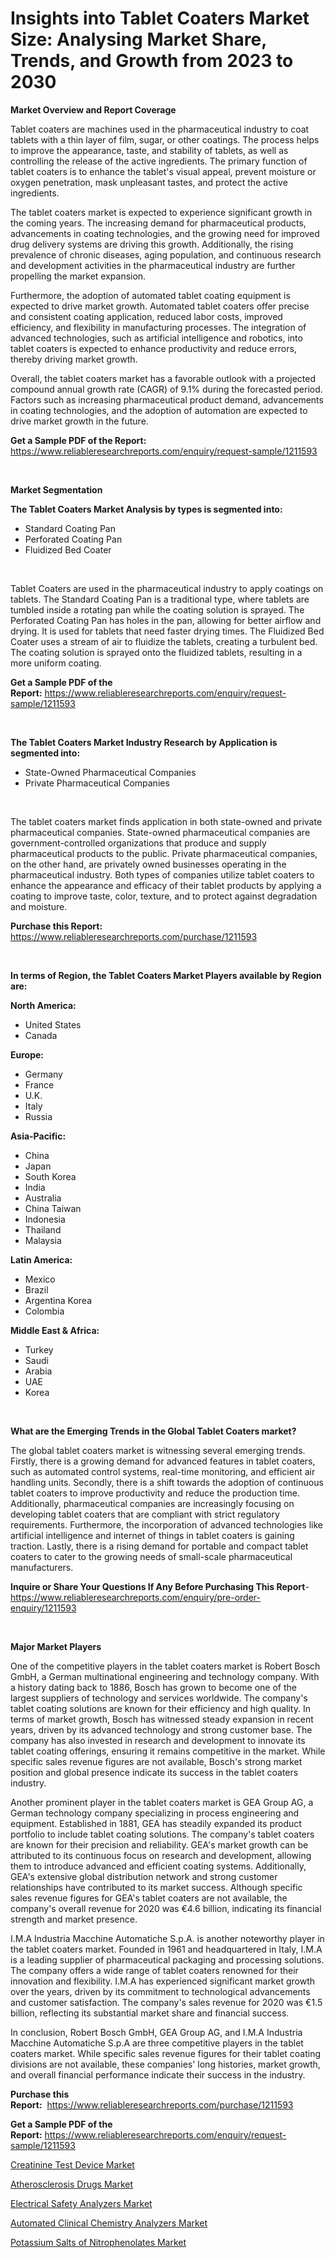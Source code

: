 <p><h1>Insights into Tablet Coaters Market Size: Analysing Market Share, Trends, and Growth from 2023 to 2030</h1></p><p><strong>Market Overview and Report Coverage</strong></p>
<p><p>Tablet coaters are machines used in the pharmaceutical industry to coat tablets with a thin layer of film, sugar, or other coatings. The process helps to improve the appearance, taste, and stability of tablets, as well as controlling the release of the active ingredients. The primary function of tablet coaters is to enhance the tablet's visual appeal, prevent moisture or oxygen penetration, mask unpleasant tastes, and protect the active ingredients.</p><p>The tablet coaters market is expected to experience significant growth in the coming years. The increasing demand for pharmaceutical products, advancements in coating technologies, and the growing need for improved drug delivery systems are driving this growth. Additionally, the rising prevalence of chronic diseases, aging population, and continuous research and development activities in the pharmaceutical industry are further propelling the market expansion.</p><p>Furthermore, the adoption of automated tablet coating equipment is expected to drive market growth. Automated tablet coaters offer precise and consistent coating application, reduced labor costs, improved efficiency, and flexibility in manufacturing processes. The integration of advanced technologies, such as artificial intelligence and robotics, into tablet coaters is expected to enhance productivity and reduce errors, thereby driving market growth.</p><p>Overall, the tablet coaters market has a favorable outlook with a projected compound annual growth rate (CAGR) of 9.1% during the forecasted period. Factors such as increasing pharmaceutical product demand, advancements in coating technologies, and the adoption of automation are expected to drive market growth in the future.</p></p>
<p><strong>Get a Sample PDF of the Report:</strong> <a href="https://www.reliableresearchreports.com/enquiry/request-sample/1211593">https://www.reliableresearchreports.com/enquiry/request-sample/1211593</a></p>
<p>&nbsp;</p>
<p><strong>Market Segmentation</strong></p>
<p><strong>The Tablet Coaters Market Analysis by types is segmented into:</strong></p>
<p><ul><li>Standard Coating Pan</li><li>Perforated Coating Pan</li><li>Fluidized Bed Coater</li></ul></p>
<p>&nbsp;</p>
<p><p>Tablet Coaters are used in the pharmaceutical industry to apply coatings on tablets. The Standard Coating Pan is a traditional type, where tablets are tumbled inside a rotating pan while the coating solution is sprayed. The Perforated Coating Pan has holes in the pan, allowing for better airflow and drying. It is used for tablets that need faster drying times. The Fluidized Bed Coater uses a stream of air to fluidize the tablets, creating a turbulent bed. The coating solution is sprayed onto the fluidized tablets, resulting in a more uniform coating.</p></p>
<p><strong>Get a Sample PDF of the Report:</strong>&nbsp;<a href="https://www.reliableresearchreports.com/enquiry/request-sample/1211593">https://www.reliableresearchreports.com/enquiry/request-sample/1211593</a></p>
<p>&nbsp;</p>
<p><strong>The Tablet Coaters Market Industry Research by Application is segmented into:</strong></p>
<p><ul><li>State-Owned Pharmaceutical Companies</li><li>Private Pharmaceutical Companies</li></ul></p>
<p>&nbsp;</p>
<p><p>The tablet coaters market finds application in both state-owned and private pharmaceutical companies. State-owned pharmaceutical companies are government-controlled organizations that produce and supply pharmaceutical products to the public. Private pharmaceutical companies, on the other hand, are privately owned businesses operating in the pharmaceutical industry. Both types of companies utilize tablet coaters to enhance the appearance and efficacy of their tablet products by applying a coating to improve taste, color, texture, and to protect against degradation and moisture.</p></p>
<p><strong>Purchase this Report:</strong>&nbsp; <a href="https://www.reliableresearchreports.com/purchase/1211593">https://www.reliableresearchreports.com/purchase/1211593</a></p>
<p>&nbsp;</p>
<p><strong>In terms of Region, the Tablet Coaters Market Players available by Region are:</strong></p>
<p>
    <p> <strong> North America: </strong>
        <ul>
            <li>United States</li>
            <li>Canada</li>
        </ul>
        </p> 
    <p> <strong> Europe: </strong>
        <ul>
            <li>Germany</li>
            <li>France</li>
            <li>U.K.</li>
            <li>Italy</li>
            <li>Russia</li>
        </ul>
        </p> 
    <p> <strong> Asia-Pacific: </strong>
        <ul>
            <li>China</li>
            <li>Japan</li>
            <li>South Korea</li>
            <li>India</li>
            <li>Australia</li>
            <li>China Taiwan</li>
            <li>Indonesia</li>
            <li>Thailand</li>
            <li>Malaysia</li>
        </ul>
        </p> 
    <p> <strong> Latin America: </strong>
        <ul>
            <li>Mexico</li>
            <li>Brazil</li>
            <li>Argentina Korea</li>
            <li>Colombia</li>
        </ul>
        </p> 
    <p> <strong> Middle East & Africa: </strong>
        <ul>
            <li>Turkey</li>
            <li>Saudi</li>
            <li>Arabia</li>
            <li>UAE</li>
            <li>Korea</li>
        </ul>
    </p>
    </p>
<p>&nbsp;</p>
<p><strong>What are the Emerging Trends in the Global Tablet Coaters market?</strong></p>
<p><p>The global tablet coaters market is witnessing several emerging trends. Firstly, there is a growing demand for advanced features in tablet coaters, such as automated control systems, real-time monitoring, and efficient air handling units. Secondly, there is a shift towards the adoption of continuous tablet coaters to improve productivity and reduce the production time. Additionally, pharmaceutical companies are increasingly focusing on developing tablet coaters that are compliant with strict regulatory requirements. Furthermore, the incorporation of advanced technologies like artificial intelligence and internet of things in tablet coaters is gaining traction. Lastly, there is a rising demand for portable and compact tablet coaters to cater to the growing needs of small-scale pharmaceutical manufacturers.</p></p>
<p><strong>Inquire or Share Your Questions If Any Before Purchasing This Report</strong>- <a href="https://www.reliableresearchreports.com/enquiry/pre-order-enquiry/1211593">https://www.reliableresearchreports.com/enquiry/pre-order-enquiry/1211593</a></p>
<p>&nbsp;</p>
<p><strong>Major Market Players</strong></p>
<p><p>One of the competitive players in the tablet coaters market is Robert Bosch GmbH, a German multinational engineering and technology company. With a history dating back to 1886, Bosch has grown to become one of the largest suppliers of technology and services worldwide. The company's tablet coating solutions are known for their efficiency and high quality. In terms of market growth, Bosch has witnessed steady expansion in recent years, driven by its advanced technology and strong customer base. The company has also invested in research and development to innovate its tablet coating offerings, ensuring it remains competitive in the market. While specific sales revenue figures are not available, Bosch's strong market position and global presence indicate its success in the tablet coaters industry.</p><p>Another prominent player in the tablet coaters market is GEA Group AG, a German technology company specializing in process engineering and equipment. Established in 1881, GEA has steadily expanded its product portfolio to include tablet coating solutions. The company's tablet coaters are known for their precision and reliability. GEA's market growth can be attributed to its continuous focus on research and development, allowing them to introduce advanced and efficient coating systems. Additionally, GEA's extensive global distribution network and strong customer relationships have contributed to its market success. Although specific sales revenue figures for GEA's tablet coaters are not available, the company's overall revenue for 2020 was €4.6 billion, indicating its financial strength and market presence.</p><p>I.M.A Industria Macchine Automatiche S.p.A. is another noteworthy player in the tablet coaters market. Founded in 1961 and headquartered in Italy, I.M.A is a leading supplier of pharmaceutical packaging and processing solutions. The company offers a wide range of tablet coaters renowned for their innovation and flexibility. I.M.A has experienced significant market growth over the years, driven by its commitment to technological advancements and customer satisfaction. The company's sales revenue for 2020 was €1.5 billion, reflecting its substantial market share and financial success.</p><p>In conclusion, Robert Bosch GmbH, GEA Group AG, and I.M.A Industria Macchine Automatiche S.p.A are three competitive players in the tablet coaters market. While specific sales revenue figures for their tablet coating divisions are not available, these companies' long histories, market growth, and overall financial performance indicate their success in the industry.</p></p>
<p><strong>Purchase this Report:</strong>&nbsp;&nbsp;<a href="https://www.reliableresearchreports.com/purchase/1211593">https://www.reliableresearchreports.com/purchase/1211593</a></p>
<p></p>
<p><strong>Get a Sample PDF of the Report:</strong>&nbsp;<a href="https://www.reliableresearchreports.com/enquiry/request-sample/1211593">https://www.reliableresearchreports.com/enquiry/request-sample/1211593</a></p>
<p><p><a href="https://github.com/tamvrosiya/Market-Research-Report-List-1/blob/main/creatinine-test-device-market.md">Creatinine Test Device Market</a></p><p><a href="https://www.linkedin.com/pulse/atherosclerosis-drugs-market-challenges-opportunities-dvp3e/">Atherosclerosis Drugs Market</a></p><p><a href="https://medium.com/@jacesipes1996/electrical-safety-analyzers-market-size-growth-forecast-2023-2030-ebcdba9a6d04">Electrical Safety Analyzers Market</a></p><p><a href="https://medium.com/@lylaberge1964/automated-clinical-chemistry-analyzers-market-size-growth-forecast-2023-2030-d7d0cf16b940">Automated Clinical Chemistry Analyzers Market</a></p><p><a href="https://github.com/dringals/Market-Research-Report-List-1/blob/main/potassium-salts-of-nitrophenolates-market.md">Potassium Salts of Nitrophenolates Market</a></p></p>